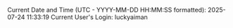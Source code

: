 Current Date and Time (UTC - YYYY-MM-DD HH:MM:SS formatted): 2025-07-24 11:33:19
Current User's Login: luckyaiman
